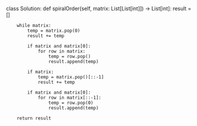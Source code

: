 class Solution:
    def spiralOrder(self, matrix: List[List[int]]) -> List[int]:
        result = []
        
        while matrix:
            temp = matrix.pop(0)
            result += temp
            
            if matrix and matrix[0]:
                for row in matrix:
                    temp = row.pop()
                    result.append(temp)
                
            if matrix:
                temp = matrix.pop()[::-1]
                result += temp
            
            if matrix and matrix[0]:
                for row in matrix[::-1]:
                    temp = row.pop(0)
                    result.append(temp)
        
        return result
        
